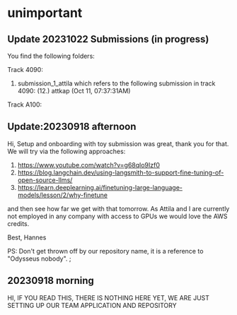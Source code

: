 # unimportant

## Update 20231022 Submissions (in progress)

You find the following folders:

Track 4090:

1. submission_1_attila which refers to the following submission in track 4090: (12.) attkap (Oct 11, 07:37:31AM)

Track A100:

## Update:20230918 afternoon

Hi,
Setup and onboarding with toy submission was great, thank you for that.
We will try via the following approaches:

1. https://www.youtube.com/watch?v=g68qlo9Izf0
2. https://blog.langchain.dev/using-langsmith-to-support-fine-tuning-of-open-source-llms/
3. https://learn.deeplearning.ai/finetuning-large-language-models/lesson/2/why-finetune

and then see how far we get with that tomorrow.
As Attila and I are currently not employed in any company with access to GPUs we would love the AWS credits.

Best,
Hannes

PS: Don't get thrown off by our repository name, it is a reference to "Odysseus nobody". ;

## 20230918 morning

HI, IF YOU READ THIS, THERE IS NOTHING HERE YET, WE ARE JUST SETTING UP OUR TEAM APPLICATION AND REPOSITORY
